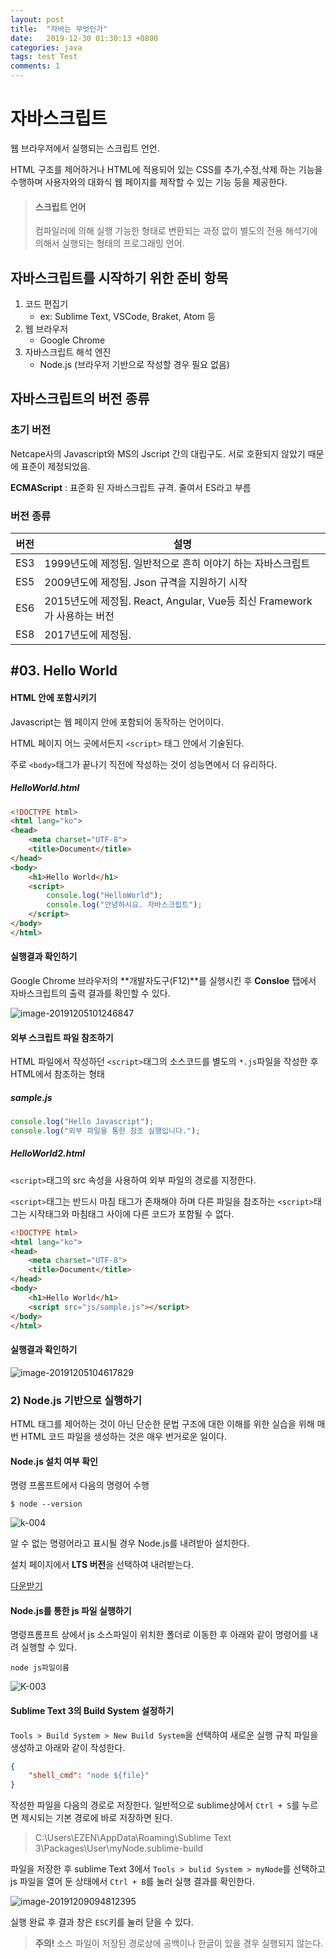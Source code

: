 ```yaml
---
layout: post
title:  "자바는 무엇인가"
date:   2019-12-30 01:30:13 +0800
categories: java
tags: test Test
comments: 1
---
```

# 자바스크립트

웹 브라우저에서 실행되는 스크립트 언언.

HTML 구조를 제어하거나 HTML에 적용되어 있는 CSS를 추가,수정,삭제 하는 기능을 수행하며 사용자와의 대화식 웹 페이지를 제작할 수 있는 기능 등을 제공한다.

> #### 스크립트 언어
>
> 컴파일러에 의해 실행 가능한 형태로 변환되는 과정 없이 별도의 전용 해석기에 의해서 실행되는 형태의 프로그래밍 언어.

## 자바스크립트를 시작하기 위한 준비 항목

1. 코드 편집기
   * ex: Sublime Text, VSCode, Braket, Atom 등
2. 웹 브라우저
   - Google Chrome
3. 자바스크립트 해석 엔진
   - Node.js (브라우저 기반으로 작성할 경우 필요 없음)

## 자바스크립트의 버전 종류

### 초기 버전

Netcape사의 Javascript와 MS의 Jscript 간의 대립구도. 서로 호환되지 않았기 때문에 표준이 제정되었음.

**ECMAScript** : 표준화 된 자바스크립트 규격. 줄여서 ES라고 부름

### 버전 종류

| 버전 | 설명                                                         |
| ---- | ------------------------------------------------------------ |
| ES3  | 1999년도에 제정됨. 일반적으로 흔히 이야기 하는 자바스크립트  |
| ES5  | 2009년도에 제정됨. Json 규격을 지원하기 시작                 |
| ES6  | 2015년도에 제정됨. React, Angular, Vue등 최신 Framework가 사용하는 버전 |
| ES8  | 2017년도에 제정됨.                                           |

## #03. Hello World

#### HTML 안에 포함시키기

Javascript는 웹 페이지 안에 포함되어 동작하는 언어이다.

HTML 페이지 어느 곳에서든지 `<script>` 태그 안에서 기술된다.

주로 `<body>`태그가 끝나기 직전에 작성하는 것이 성능면에서 더 유리하다.

##### HelloWorld.html

```html
<!DOCTYPE html>
<html lang="ko">
<head>
	<meta charset="UTF-8">
	<title>Document</title>
</head>
<body>
	<h1>Hello World</h1>
	<script>
		console.log("HelloWorld");
		console.log("안녕하시요. 자바스크립트");
	</script>
</body>
</html>
```

#### 실행결과 확인하기

Google Chrome 브라우저의 **개발자도구(F12)**를 실행시킨 후 **Consloe** 탭에서 자바스크립트의 출력 결과를 확인할 수 있다.

![image-20191205101246847](C:\Users\EZEN\AppData\Roaming\Typora\typora-user-images\image-20191205101246847.png)

#### 외부 스크립트 파일 참조하기

HTML 파일에서 작성하던 `<script>`태그의 소스코드를 별도의 `*.js`파일을 작성한 후 HTML에서 참조하는 형태

##### sample.js

```js
console.log("Hello Javascript");
console.log("외부 파일을 통한 참조 실행입니다.");
```

##### HelloWorld2.html

`<script>`태그의 src 속성을 사용하여 외부 파일의 경로를 지정한다.

`<script>`태그는 반드시 마침 태그가 존재해야 하며 다른 파일을 참조하는 `<script>`태그는 시작태그와 마침태그 사이에 다른 코드가 포함될 수 없다.

```html
<!DOCTYPE html>
<html lang="ko">
<head>
	<meta charset="UTF-8">
	<title>Document</title>
</head>
<body>
	<h1>Hello World</h1>
	<script src="js/sample.js"></script>
</body>
</html>
```

#### 실행결과 확인하기

![image-20191205104617829](C:\Users\EZEN\AppData\Roaming\Typora\typora-user-images\image-20191205104617829.png)

### 2) Node.js 기반으로 실행하기

HTML 태그를 제어하는 것이 아닌 단순한 문법 구조에 대한 이해를 위한 실습을 위해 매번 HTML 코드 파일을 생성하는 것은 매우 번거로운 일이다.

#### Node.js 설치 여부 확인

명령 프롬프트에서 다음의 명령어 수행

```shell
$ node --version
```

![k-004](C:\Users\EZEN\AppData\Roaming\Typora\typora-user-images\image-20191205104656288.png)

알 수 없는 명령어라고 표시될 경우 Node.js를 내려받아 설치한다.

설치 페이지에서 **LTS 버전**을 선택하여 내려받는다.

[다운받기](https://nodejs.org/en/)

#### Node.js를 통한 js 파일 실행하기

명령프롬프트 상에서 js 소스파일이 위치한 폴더로 이동한 후 아래와 같이 명령어를 내려 실행할 수 있다.

```shell
node js파일이름
```

![K-003](D:\hyeok\04_Javascript\document\image-20191205111442188.png)

#### Sublime Text 3의 Build System 설정하기

`Tools > Build System > New Build System`을 선택하여 새로운 실행 규칙 파일을 생성하고 아래와 같이 작성한다.

```json
{
    "shell_cmd": "node ${file}"
}
```

작성한 파일을 다음의 경로로 저장한다. 일반적으로 sublime상에서 `Ctrl + S`를 누르면 제시되는 기본 경로에 바로 저장하면 된다.

> C:\Users\EZEN\AppData\Roaming\Sublime Text 3\Packages\User\myNode.sublime-build

파일을 저장한 후 sublime Text 3에서 `Tools > bulid System > myNode`를 선택하고 js 파일을 열어 둔 상태에서 `Ctrl + B`를 눌러 실행 결과를 확인한다.

![image-20191209094812395](D:\hyeok\05_Javascript\document\01_JavaScript시작하기\image-20191209094812395.png)

실행 완료 후 결과 창은 `ESC`키를 눌러 닫을 수 있다.

> **주의!** 소스 파일이 저장된 경로상에 공백이나 한글이 있을 경우 실행되지 않는다.
